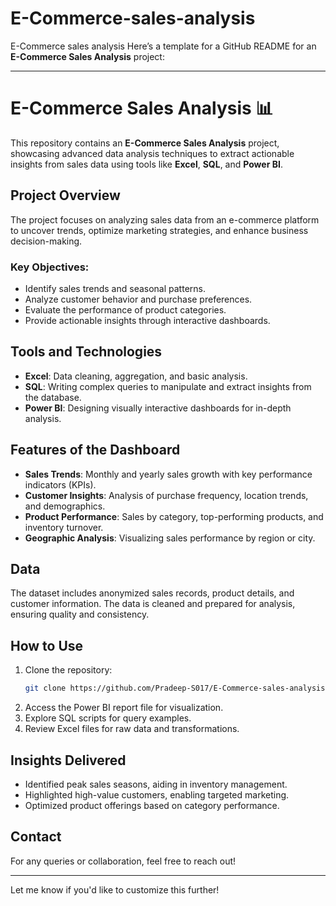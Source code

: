 # E-Commerce-sales-analysis
E-Commerce sales analysis
Here’s a template for a GitHub README for an **E-Commerce Sales Analysis** project:  

---

# E-Commerce Sales Analysis 📊  

This repository contains an **E-Commerce Sales Analysis** project, showcasing advanced data analysis techniques to extract actionable insights from sales data using tools like **Excel**, **SQL**, and **Power BI**.  

## Project Overview  
The project focuses on analyzing sales data from an e-commerce platform to uncover trends, optimize marketing strategies, and enhance business decision-making.  

### Key Objectives:  
- Identify sales trends and seasonal patterns.  
- Analyze customer behavior and purchase preferences.  
- Evaluate the performance of product categories.  
- Provide actionable insights through interactive dashboards.  

## Tools and Technologies  
- **Excel**: Data cleaning, aggregation, and basic analysis.  
- **SQL**: Writing complex queries to manipulate and extract insights from the database.  
- **Power BI**: Designing visually interactive dashboards for in-depth analysis.  

## Features of the Dashboard  
- **Sales Trends**: Monthly and yearly sales growth with key performance indicators (KPIs).  
- **Customer Insights**: Analysis of purchase frequency, location trends, and demographics.  
- **Product Performance**: Sales by category, top-performing products, and inventory turnover.  
- **Geographic Analysis**: Visualizing sales performance by region or city.  

## Data  
The dataset includes anonymized sales records, product details, and customer information. The data is cleaned and prepared for analysis, ensuring quality and consistency.  

## How to Use  
1. Clone the repository:  
   ```bash  
   git clone https://github.com/Pradeep-S017/E-Commerce-sales-analysis.git  
   ```  
2. Access the Power BI report file for visualization.  
3. Explore SQL scripts for query examples.  
4. Review Excel files for raw data and transformations.  

## Insights Delivered  
- Identified peak sales seasons, aiding in inventory management.  
- Highlighted high-value customers, enabling targeted marketing.  
- Optimized product offerings based on category performance.  

## Contact  
For any queries or collaboration, feel free to reach out!  

--- 

Let me know if you'd like to customize this further!
